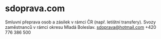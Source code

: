 # sdoprava.com
Smluvní přeprava osob a zásilek v rámci ČR (např. letištní transfery). Svozy zaměstnanců v rámci okresu Mladá Boleslav.
sdoprava@hotmail.com
+420 776 386 500
